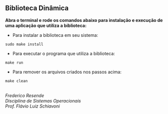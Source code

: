 ## Biblioteca Dinâmica

**Abra o terminal e rode os comandos abaixo para instalação e execução de uma aplicação que utiliza a biblioteca:**

- Para instalar a biblioteca em seu sistema:

`
sudo make install
`


- Para executar o programa que utiliza a biblioteca:

`
make run
`


- Para remover os arquivos criados nos passos acima:

`
make clean
`
<br><br>

*Frederico Resende*<br/>
*Disciplina de Sistemas Operacionais*<br/>
*Prof. Flávio Luiz Schiavoni*

